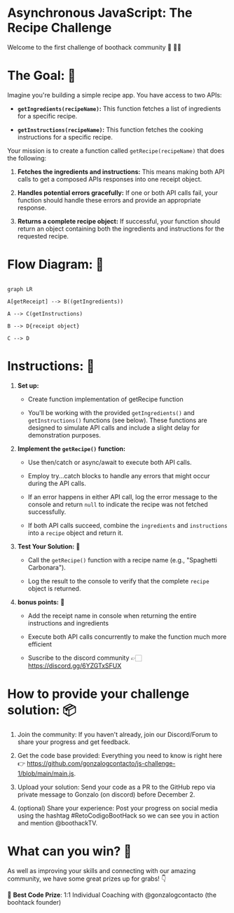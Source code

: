 
Asynchronous JavaScript: The Recipe Challenge
==============

  

Welcome to the first challenge of boothack community 🥳 👋🏻 

  

**The Goal:** 🎯
==============

  

Imagine you're building a simple recipe app. You have access to two APIs:

  

-  **`getIngredients(recipeName)`:** This function fetches a list of ingredients for a specific recipe.

-  **`getInstructions(recipeName)`:** This function fetches the cooking instructions for a specific recipe.

  

Your mission is to create a function called `getRecipe(recipeName)` that does the following:

  

1.  **Fetches the ingredients and instructions:** This means making both API calls to get a composed APIs responses into one receipt object.

2.  **Handles potential errors gracefully:** If one or both API calls fail, your function should handle these errors and provide an appropriate response.

3.  **Returns a complete recipe object:** If successful, your function should return an object containing both the ingredients and instructions for the requested recipe.

  

**Flow Diagram:** 🔁
==============

  

```mermaid

graph LR

A[getReceipt] --> B((getIngredients))

A --> C(getInstructions)

B --> D{receipt object}

C --> D

```

  

**Instructions:** 📝
==============

  

1.  **Set up:**

	- Create function implementation of getRecipe function

	- You'll be working with the provided `getIngredients()` and `getInstructions()` functions (see below). These functions are designed to simulate API calls and include a slight delay for demonstration purposes.

2.  **Implement the `getRecipe()` function:**

	- Use then/catch or async/await to execute both API calls.

	- Employ try...catch blocks to handle any errors that might occur during the API calls.

	- If an error happens in either API call, log the error message to the console and return `null` to indicate the recipe was not fetched successfully.

	- If both API calls succeed, combine the `ingredients` and `instructions` into a `recipe` object and return it.

3.  **Test Your Solution:** 🧪

	- Call the `getRecipe()` function with a recipe name (e.g., "Spaghetti Carbonara").

	- Log the result to the console to verify that the complete `recipe` object is returned.

  

4.  **bonus points:** 🌟

	- Add the receipt name in console when returning the entire instructions and ingredients

	- Execute both API calls concurrently to make the function much more efficient

	- Suscribe to the discord community 👉🏻 https://discord.gg/6YZGTxSFUX

  

**How to provide your challenge solution:** 📦
==============

  

1. Join the community: If you haven't already, join our Discord/Forum to share your progress and get feedback.

2. Get the code base provided: Everything you need to know is right here 👉 https://github.com/gonzalogcontacto/js-challenge-1/blob/main/main.js.

3. Upload your solution: Send your code as a PR to the GitHub repo via private message to Gonzalo (on discord) before December 2.

4. (optional) Share your experience: Post your progress on social media using the hashtag #RetoCodigoBootHack so we can see you in action and mention @boothackTV.





**What can you win?** 🎁
==============

As well as improving your skills and connecting with our amazing community, we have some great prizes up for grabs! 👇

🥇 **Best Code Prize**: 1:1 Individual Coaching with @gonzalogcontacto (the boohtack founder)